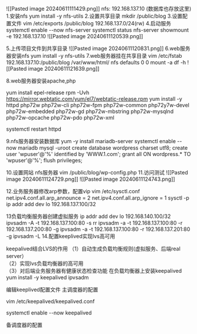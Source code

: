 
![[Pasted image 20240611111429.png]]
nfs: 192.168.137.10 (数据库也存放这里)
1.安装nfs
yum install -y nfs-utils
2.设置共享目录
mkdir /public/blog
3.设置配置文件
vim /etc/exports
/public/blog 192.168.137.0/24(rw)
4.启动服务
systemctl enable --now nfs-server
systemctl status nfs-server
showmount -e 192.168.137.10
![[Pasted image 20240611120539.png]]

5.上传项目文件到共享目录
![[Pasted image 20240611120831.png]]
6.web服务器安装nfs
yum install -y nfs-utils
7.web服务器挂在共享目录
vim /etc/fstab\
192.168.137.10:/public/blog  /var/www/html/  nfs defaults 0 0
mount -a 
df -h 
![[Pasted image 20240611121639.png]]

8.web服务器安装apache,php

yum install epel-release
rpm -Uvh https://mirror.webtatic.com/yum/el7/webtatic-release.rpm
yum install -y httpd  php72w php72w-cli php72w-fpm php72w-common php72y7w-devel php72w-embedded php72w-gd php72w-mbstring php72w-mysqlnd php72w-opcache php72w-pdo php72w-xml

systemctl restart httpd

9.nfs服务器安装数据库
yum -y install  mariadb-server
systemctl  enable --now mariadb
mysql -uroot
create database wordpress charset utf8;
create user 'wpuser'@'%' identified by 'WWW.1.com';
grant all ON wordpress.* TO 'wpuser'@'%';
flush privileges;

10.设置网站
nfs服务器
vim /public/blog/wp-config.php
11.访问测试
![[Pasted image 20240611124729.png]]
![[Pasted image 20240611124743.png]]

12.业务服务器修改arp参数，配置vip
vim /etc/sysctl.conf
net.ipv4.conf.all.arp_announce = 2 net.ipv4.conf.all.arp_ignore = 1
sysctl -p
ip addr add dev lo 192.168.137.100/32

13负载均衡服务器创建虚拟服务
ip addr add dev lo 192.168.140.100/32
ipvsadm -A -t 192.168.137.100:80 -s rr
ipvsadm -a -t 192.168.137.100:80 -r 192.168.137.200:80 -g
ipvsadm -a -t 192.168.137.100:80 -r 192.168.137.201:80 -g
ipvsadm -L
14.配置keeplived实现lvs高可用

keepalived结合LVS的作用
（1）自动生成负载均衡规则(虚拟服务、后端real server）  
（2）实现lvs负载均衡器的高可用  
（3）对后端业务服务器有健康状态检查功能
在负载均衡器上安装keepalived
yum install -y keepalived ipvsadm

编辑keeplived配置文件
主调度器的配置

vim /etc/keepalived/keepalived.conf 


systemctl enable --now keepalived

备调度器的配置
